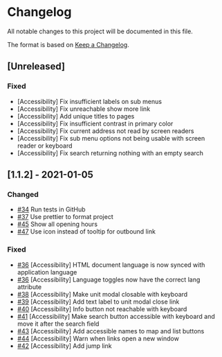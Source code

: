 # Changelog

All notable changes to this project will be documented in this file.

The format is based on [Keep a Changelog](https://keepachangelog.com/en/1.0.0/).

## [Unreleased]

### Fixed

-   [Accessibility] Fix insufficient labels on sub menus
-   [Accessibility] Fix unreachable show more link
-   [Accessibility] Add unique titles to pages
-   [Accessibility] Fix insufficient contrast in primary color
-   [Accessibility] Fix current address not read by screen readers
-   [Accessibility] Fix sub menu options not being usable with screen reader or keyboard
-   [Accessibility] Fix search returning nothing with an empty search

## [1.1.2] - 2021-01-05

### Changed

-   [#34](https://github.com/City-of-Helsinki/outdoors-sports-map/pull/34) Run tests in GitHub
-   [#37](https://github.com/City-of-Helsinki/outdoors-sports-map/pull/34) Use prettier to format project
-   [#45](https://github.com/City-of-Helsinki/outdoors-sports-map/pull/45) Show all opening hours
-   [#47](https://github.com/City-of-Helsinki/outdoors-sports-map/pull/47) Use icon instead of tooltip for outbound link

### Fixed

-   [#36](https://github.com/City-of-Helsinki/outdoors-sports-map/pull/36) [Accessibility] HTML document language is now synced with application language
-   [#36](https://github.com/City-of-Helsinki/outdoors-sports-map/pull/36) [Accessibility] Language toggles now have the correct lang attribute
-   [#38](https://github.com/City-of-Helsinki/outdoors-sports-map/pull/38) [Accessibility] Make unit modal closable with keyboard
-   [#39](https://github.com/City-of-Helsinki/outdoors-sports-map/pull/39) [Accessibility] Add text label to unit modal close link
-   [#40](https://github.com/City-of-Helsinki/outdoors-sports-map/pull/40) [Accessibility] Info button not reachable with keyboard
-   [#41](https://github.com/City-of-Helsinki/outdoors-sports-map/pull/41) [Accessibility] Make search button accessible with keyboard and move it after the search field
-   [#43](https://github.com/City-of-Helsinki/outdoors-sports-map/pull/43) [Accessibility] Add accessible names to map and list buttons
-   [#44](https://github.com/City-of-Helsinki/outdoors-sports-map/pull/44) [Accessibility] Warn when links open a new window
-   [#42](https://github.com/City-of-Helsinki/outdoors-sports-map/pull/42) [Accessibility] Add jump link
